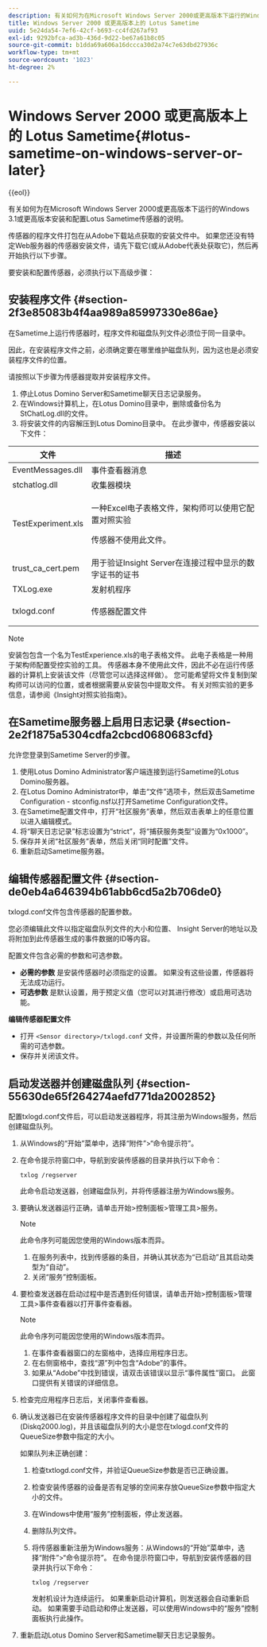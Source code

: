 ```yaml
---
description: 有关如何为在Microsoft Windows Server 2000或更高版本下运行的Windows 3.1或更高版本安装和配置Lotus Sametime传感器的说明。
title: Windows Server 2000 或更高版本上的 Lotus Sametime
uuid: 5e24da54-7ef6-42cf-b693-cc4fd267af93
exl-id: 9292bfca-ad3b-436d-9d22-be67a61b8c05
source-git-commit: b1dda69a606a16dccca30d2a74c7e63dbd27936c
workflow-type: tm+mt
source-wordcount: '1023'
ht-degree: 2%

---
```


# Windows Server 2000 或更高版本上的 Lotus Sametime{#lotus-sametime-on-windows-server-or-later}

{{eol}}

有关如何为在Microsoft Windows Server 2000或更高版本下运行的Windows 3.1或更高版本安装和配置Lotus Sametime传感器的说明。

传感器的程序文件打包在从Adobe下载站点获取的安装文件中。 如果您还没有特定Web服务器的传感器安装文件，请先下载它(或从Adobe代表处获取它)，然后再开始执行以下步骤。

要安装和配置传感器，必须执行以下高级步骤：

## 安装程序文件 {#section-2f3e85083b4f4aa989a85997330e86ae}

在Sametime上运行传感器时，程序文件和磁盘队列文件必须位于同一目录中。

因此，在安装程序文件之前，必须确定要在哪里维护磁盘队列，因为这也是必须安装程序文件的位置。

请按照以下步骤为传感器提取并安装程序文件。

1. 停止Lotus Domino Server和Sametime聊天日志记录服务。
1. 在Windows计算机上，在Lotus Domino目录中，删除或备份名为StChatLog.dll的文件。
1. 将安装文件的内容解压到Lotus Domino目录中。 在此步骤中，传感器安装以下文件：

<table id="table_ABFF5F92271B4F3CB0AC68DAB6A5709F"> 
 <thead> 
  <tr> 
   <th colname="col1" class="entry"> 文件 </th> 
   <th colname="col2" class="entry"> 描述 </th> 
  </tr> 
 </thead>
 <tbody> 
  <tr> 
   <td colname="col1"> EventMessages.dll </td> 
   <td colname="col2"> 事件查看器消息 </td> 
  </tr> 
  <tr> 
   <td colname="col1"> stchatlog.dll </td> 
   <td colname="col2"> 收集器模块 </td> 
  </tr> 
  <tr> 
   <td colname="col1"> <p>TestExperiment.xls </p> </td> 
   <td colname="col2"> <p>一种Excel电子表格文件，架构师可以使用它配置对照实验 </p> <p>传感器不使用此文件。 </p> </td> 
  </tr> 
  <tr> 
   <td colname="col1"> trust_ca_cert.pem </td> 
   <td colname="col2"> 用于验证Insight Server在连接过程中显示的数字证书的证书 </td> 
  </tr> 
  <tr> 
   <td colname="col1"> TXLog.exe </td> 
   <td colname="col2"> 发射机程序 </td> 
  </tr> 
  <tr> 
   <td colname="col1"> <p>txlogd.conf </p> </td> 
   <td colname="col2"> 传感器配置文件 </td> 
  </tr> 
 </tbody> 
</table>

>[!NOTE]
>
>安装包包含一个名为TestExperience.xls的电子表格文件。 此电子表格是一种用于架构师配置受控实验的工具。 传感器本身不使用此文件，因此不必在运行传感器的计算机上安装该文件（尽管您可以选择这样做）。 您可能希望将文件复制到架构师可以访问的位置，或者根据需要从安装包中提取文件。 有关对照实验的更多信息，请参阅《Insight对照实验指南》。

## 在Sametime服务器上启用日志记录 {#section-2e2f1875a5304cdfa2cbcd0680683cfd}

允许您登录到Sametime Server的步骤。

1. 使用Lotus Domino Administrator客户端连接到运行Sametime的Lotus Domino服务器。
1. 在Lotus Domino Administrator中，单击“文件”选项卡，然后双击Sametime Configuration - stconfig.nsf以打开Sametime Configuration文件。
1. 在Sametime配置文件中，打开“社区服务”表单，然后双击表单上的任意位置以进入编辑模式。
1. 将“聊天日志记录”标志设置为“strict”，将“捕获服务类型”设置为“0x1000”。
1. 保存并关闭“社区服务”表单，然后关闭“同时配置”文件。
1. 重新启动Sametime服务器。

## 编辑传感器配置文件 {#section-de0eb4a646394b61abb6cd5a2b706de0}

txlogd.conf文件包含传感器的配置参数。

您必须编辑此文件以指定磁盘队列文件的大小和位置、 Insight Server的地址以及将附加到此传感器生成的事件数据的ID等内容。

配置文件包含必需的参数和可选参数。

* **必需的参数** 是安装传感器时必须指定的设置。 如果没有这些设置，传感器将无法成功运行。
* **可选参数** 是默认设置，用于预定义值（您可以对其进行修改）或启用可选功能。

**编辑传感器配置文件**

* 打开 `<Sensor directory>/txlogd.conf` 文件，并设置所需的参数以及任何所需的可选参数。
* 保存并关闭该文件。

## 启动发送器并创建磁盘队列 {#section-55630de65f264274aefd771da2002852}

配置txlogd.conf文件后，可以启动发送器程序，将其注册为Windows服务，然后创建磁盘队列。

1. 从Windows的“开始”菜单中，选择“附件”>“命令提示符”。
1. 在命令提示符窗口中，导航到安装传感器的目录并执行以下命令：

   ```
   txlog /regserver
   ```

   此命令启动发送器，创建磁盘队列，并将传感器注册为Windows服务。

1. 要确认发送器运行正确，请单击开始>控制面板>管理工具>服务。

   >[!NOTE]
   >
   >此命令序列可能因您使用的Windows版本而异。

   1. 在服务列表中，找到传感器的条目，并确认其状态为“已启动”且其启动类型为“自动”。
   1. 关闭“服务”控制面板。

1. 要检查发送器在启动过程中是否遇到任何错误，请单击开始>控制面板>管理工具>事件查看器以打开事件查看器。

   >[!NOTE]
   >
   >此命令序列可能因您使用的Windows版本而异。

   1. 在事件查看器窗口的左窗格中，选择应用程序日志。
   1. 在右侧窗格中，查找“源”列中包含“Adobe”的事件。
   1. 如果从“Adobe”中找到错误，请双击该错误以显示“事件属性”窗口。 此窗口提供有关错误的详细信息。

1. 检查完应用程序日志后，关闭事件查看器。
1. 确认发送器已在安装传感器程序文件的目录中创建了磁盘队列(Diskq2000.log)，并且该磁盘队列的大小是您在txlogd.conf文件的QueueSize参数中指定的大小。

   如果队列未正确创建：

   1. 检查txtlogd.conf文件，并验证QueueSize参数是否已正确设置。
   1. 检查安装传感器的设备是否有足够的空间来存放QueueSize参数中指定大小的文件。
   1. 在Windows中使用“服务”控制面板，停止发送器。
   1. 删除队列文件。
   1. 将传感器重新注册为Windows服务：从Windows的“开始”菜单中，选择“附件”>“命令提示符”。 在命令提示符窗口中，导航到安装传感器的目录并执行以下命令：

      ```
      txlog /regserver
      ```

      发射机设计为连续运行。 如果重新启动计算机，则发送器会自动重新启动。 如果需要手动启动和停止发送器，可以使用Windows中的“服务”控制面板执行此操作。

1. 重新启动Lotus Domino Server和Sametime聊天日志记录服务。
